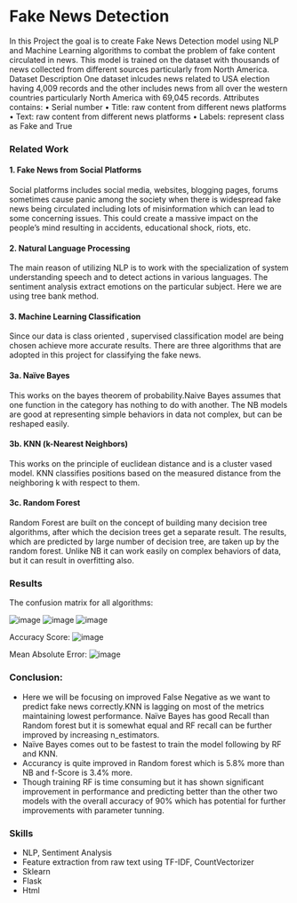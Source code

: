 # Fake News Detection

In this Project the goal is to create Fake News Detection model using NLP and Machine Learning algorithms to combat the problem of fake content circulated in news. This model is trained on the dataset with thousands of  news collected from different sources particularly from North America.
Dataset Description
One dataset inlcudes news related to USA election having 4,009 records and the other includes news from all over the western countries particularly North America with 69,045 records.
Attributes contains:
•	Serial number
•	Title: raw content from different news platforms
•	Text: raw content from different news platforms
•	Labels: represent class as Fake and True


### Related Work

#### 1. Fake News from Social Platforms
Social platforms includes social media, websites, blogging pages, forums sometimes cause panic among the society when there is  widespread fake news being circulated including lots of misinformation which can lead to some concerning issues. This could create a massive impact on the people’s mind resulting in accidents, educational shock, riots, etc.

#### 2.	Natural Language Processing
The main reason of utilizing NLP is to work with the specialization of system understanding speech and to detect actions in various languages. The sentiment analysis extract emotions on the particular subject. Here we are using tree bank method. 

#### 3.	Machine Learning Classification
Since our data is class oriented , supervised classification model are being chosen achieve more accurate results. There are three algorithms that are adopted in this project for classifying the fake news.

#### 3a.	Naïve Bayes
This works on the bayes theorem of probability.Naive Bayes assumes that one function in the category has nothing to do with another. The NB models are good at representing simple behaviors in data not complex, but can be reshaped easily.

#### 3b.	KNN (k-Nearest Neighbors)
This works on the principle of euclidean distance and is a cluster vased model. KNN classifies positions based on the measured distance from the neighboring k with respect to them. 

#### 3c.	Random Forest
Random Forest are built on the concept of building many decision tree algorithms, after which the decision trees get a separate result. The results, which are predicted by large number of decision tree, are taken up by the random forest. Unlike NB it can work easily on complex behaviors of data, but it can result in overfitting also.


### Results

The confusion matrix for all algorithms:

![image](https://user-images.githubusercontent.com/83857444/138891092-fb79071b-cf8d-43b6-b543-79a764381306.png)
![image](https://user-images.githubusercontent.com/83857444/138891197-6492a715-2626-472b-b676-d037a01c8581.png)
![image](https://user-images.githubusercontent.com/83857444/138891224-ed17f0e4-6b63-4693-a0c1-a363a4df43ff.png)

Accuracy Score:
     ![image](https://user-images.githubusercontent.com/83857444/138891241-816a7dbf-2427-4bcb-b899-63fb17713230.png)


Mean Absolute Error:
     ![image](https://user-images.githubusercontent.com/83857444/138891273-17169476-b912-469b-aaf9-8124cb9322c8.png)

 
### Conclusion:
* Here we will be focusing on improved False Negative as we want to predict fake news correctly.KNN is lagging on most of the metrics maintaining lowest performance. Naïve Bayes has good Recall than Random forest but it is somewhat equal and RF recall can be further improved by increasing n_estimators. 
*	Naïve Bayes comes out to be fastest to train the model following by RF and KNN.
*	Accurancy is quite improved in Random forest which is 5.8% more than NB and f-Score is 3.4% more.
*	Though training RF is time consuming but it has shown significant improvement in performance and predicting better than the other two models with the overall accuracy of 90% which has potential for further improvements with parameter tunning.

### Skills
*	NLP, Sentiment Analysis
*	Feature extraction from raw text using TF-IDF, CountVectorizer
*	Sklearn
*	Flask
*	Html
